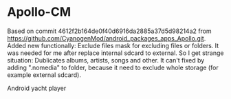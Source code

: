 Apollo-CM
=========
Based on commit 4612f2b164de0f40d6916da2885a37d5d98214a2 from https://github.com/CyanogenMod/android_packages_apps_Apollo.git.
Added new functionally: Exclude files mask for excluding files or folders. 
It was needed for me after replace internal sdcard to external. 
So I get strange situation: Dublicates albums, artists, songs and other. 
It can't fixed by adding ".nomedia" to folder, because it need to exclude whole storage (for example external sdcard).

Android yacht player
